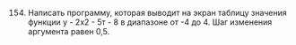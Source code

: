 154. Написать программу, которая выводит на экран таблицу значения функции у - 2х2 - 5т - 8 в диапазоне от -4 до 4. Шаг изменения аргумента равен 0,5.
```
